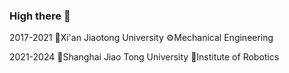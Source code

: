 ### High there 👋

2017-2021 🏫Xi'an Jiaotong University ⚙Mechanical Engineering

2021-2024 🏫Shanghai Jiao Tong University 🤖Institute of Robotics
